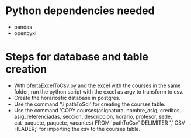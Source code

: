 # Python dependencies needed
- pandas
- openpyxl

# Steps for database and table creation
- With ofertaExcelToCsv.py and the excel with the courses in the same folder, run the python script with the excel as argv to transform to csv.
- Create the horariosfic database in postgres.
- Use the command '\i pathToSql' for creating the courses table.
- Use the command 'COPY courses(asignatura, nombre_asig, creditos, asig_referenciadas, seccion, descripcion, horario, profesor, sede, cat_paquete, paquete, vacantes) FROM 'pathToCsv' DELIMITER ',' CSV HEADER;' for importing the csv to the courses table.
